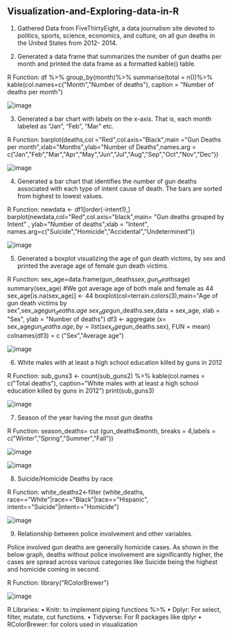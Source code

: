 ## Visualization-and-Exploring-data-in-R

1.	Gathered Data from FiveThirtyEight, a data journalism site devoted to politics, sports, science, economics, and culture, on all gun deaths in the United States from 2012-    2014.

2.	Generated a data frame that summarizes the number of gun deaths per month and printed the data frame as a formatted kable() table.

   R Function: df %>%
   group_by(month)%>%
   summarise(total = n())%>%
   kable(col.names=c("Month","Number of deaths"), caption = "Number of deaths per month")

   ![image](https://user-images.githubusercontent.com/15854238/147426590-017845a5-7b39-4c6b-b64e-f0f9699d221d.png)


3.	Generated a bar chart with labels on the x-axis. That is, each month labeled as “Jan”, “Feb”, “Mar” etc.

   R Function: barplot(deaths,col ="Red",col.axis="Black",main ="Gun Deaths per month",xlab="Months",ylab="Number of Deaths",names.arg =           c("Jan","Feb","Mar","Apr","May","Jun","Jul","Aug","Sep","Oct","Nov","Dec"))
 
   ![image](https://user-images.githubusercontent.com/15854238/147426599-c799db91-b1bb-4b0d-820d-26d61208557f.png)


4.	Generated a bar chart that identifies the number of gun deaths associated with each type of intent cause of death. The bars are sorted from highest to lowest values.

   R Function: newdata <- df1[order(-intent1),]
   barplot(newdata,col="Red",col.axis="black",main= "Gun deaths grouped by Intent" , ylab="Number of deaths",xlab = "Intent", names.arg=c("Suicide","Homicide","Accidental","Undetermined"))

 
   ![image](https://user-images.githubusercontent.com/15854238/147426603-2adcf270-2d62-4d66-b9bf-26828a6b01cd.png)


5.	Generated a boxplot visualizing the age of gun death victims, by sex and printed the average age of female gun death victims.

   R Function: sex_age=data.frame(gun_deaths$sex,gun_deaths$age)
   summary(sex_age) #We got average age of both male and female as 44
   sex_age[is.na(sex_age)] <- 44
   boxplot(col=terrain.colors(3),main="Age of gun death victims by sex",sex_age$gun_deaths.age~sex_age$gun_deaths.sex,data = sex_age, xlab = "Sex", ylab = "Number of deaths")
   df3 <- aggregate (x= sex_age$gun_deaths.age, 
   by = list(sex_age$gun_deaths.sex), FUN = mean)
   colnames(df3) = c ("Sex","Average age")

   ![image](https://user-images.githubusercontent.com/15854238/147426613-28324b79-442f-4fe7-b51b-1d674b74ee8c.png)

 
6.	White males with at least a high school education killed by guns in 2012

   R Function: sub_guns3 <- count(sub_guns2) %>%
   kable(col.names = c("Total deaths"), caption="White males with at least a high school      education killed by guns in 2012")
   print(sub_guns3)
 
   ![image](https://user-images.githubusercontent.com/15854238/147426624-dbfaac8d-a7e2-43b8-b952-a31ca074a851.png)

7.	Season of the year having the most gun deaths

   R Function: season_deaths= cut (gun_deaths$month, breaks = 4,labels = c("Winter","Spring","Summer","Fall"))
 
   ![image](https://user-images.githubusercontent.com/15854238/147426629-2678bd44-a8a4-4b83-ab1d-12833dfb5eec.png)

   ![image](https://user-images.githubusercontent.com/15854238/147426634-73a61f28-b964-49b7-bf8c-2752ddce9135.png)

8.	Suicide/Homicide Deaths by race

   R Function: white_deaths2<-filter (white_deaths, race=="White"|race=="Black"|race=="Hispanic", intent=="Suicide"|intent=="Homicide")

   ![image](https://user-images.githubusercontent.com/15854238/147426640-af4638ee-b13a-4db2-92e2-d5ac804edc43.png)

9.	Relationship between police involvement and other variables.

   Police involved gun deaths are generally homicide cases. As shown in the below graph, deaths without police involvement are significantly higher, the cases are spread    across various categories like Suicide being the highest and homicide coming in second. 

R Function: library("RColorBrewer")

  ![image](https://user-images.githubusercontent.com/15854238/147426668-d82ee360-f65f-40b6-9449-351fc6b05ac5.png)

 
R Libraries: 
•	Knitr: to implement piping functions %>%
•	Dplyr: For select, filter, mutate, cut functions.
•	Tidyverse: For R packages like dplyr
•	RColorBrewer: for colors used in visualization 

